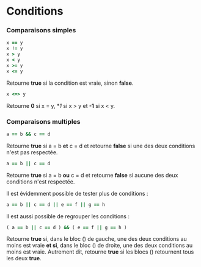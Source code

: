 # Conditions

### Comparaisons simples

```ruby
x == y
x != y
x > y
x < y
x >= y
x <= y
```
Retourne **true** si la condition est vraie, sinon **false**.

```ruby
x <=> y
```

Retourne **0** si x = y, **1* si x > y et **-1** si x < y.

### Comparaisons multiples

```ruby
a == b && c == d
```

Retourne **true** si a = b **et** c = d et retourne **false** si une des deux conditions n'est pas respectée.

```ruby
a == b || c == d
```

Retourne **true** si a = b **ou** c = d et retourne **false** si aucune des deux conditions n'est respectée.

Il est évidemment possible de tester plus de conditions :

```ruby
a == b || c == d || e == f || g == h
```

Il est aussi possible de regrouper les conditions :

```ruby
( a == b || c == d ) && ( e == f || g == h )
```

Retourne **true** si, dans le bloc () de gauche, une des deux conditions au moins est vraie **et si**, dans le bloc () de droite, une des deux conditions au moins est vraie. Autrement dit, retourne **true** si les blocs () retournent tous les deux **true**.


